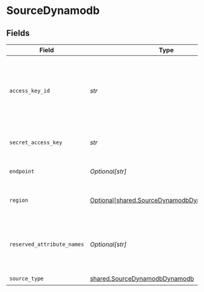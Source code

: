 # SourceDynamodb


## Fields

| Field                                                                                                | Type                                                                                                 | Required                                                                                             | Description                                                                                          | Example                                                                                              |
| ---------------------------------------------------------------------------------------------------- | ---------------------------------------------------------------------------------------------------- | ---------------------------------------------------------------------------------------------------- | ---------------------------------------------------------------------------------------------------- | ---------------------------------------------------------------------------------------------------- |
| `access_key_id`                                                                                      | *str*                                                                                                | :heavy_check_mark:                                                                                   | The access key id to access Dynamodb. Airbyte requires read permissions to the database              | A012345678910EXAMPLE                                                                                 |
| `secret_access_key`                                                                                  | *str*                                                                                                | :heavy_check_mark:                                                                                   | The corresponding secret to the access key id.                                                       | a012345678910ABCDEFGH/AbCdEfGhEXAMPLEKEY                                                             |
| `endpoint`                                                                                           | *Optional[str]*                                                                                      | :heavy_minus_sign:                                                                                   | the URL of the Dynamodb database                                                                     | https://{aws_dynamo_db_url}.com                                                                      |
| `region`                                                                                             | [Optional[shared.SourceDynamodbDynamodbRegion]](../../models/shared/sourcedynamodbdynamodbregion.md) | :heavy_minus_sign:                                                                                   | The region of the Dynamodb database                                                                  |                                                                                                      |
| `reserved_attribute_names`                                                                           | *Optional[str]*                                                                                      | :heavy_minus_sign:                                                                                   | Comma separated reserved attribute names present in your tables                                      | name, field_name, field-name                                                                         |
| `source_type`                                                                                        | [shared.SourceDynamodbDynamodb](../../models/shared/sourcedynamodbdynamodb.md)                       | :heavy_check_mark:                                                                                   | N/A                                                                                                  |                                                                                                      |